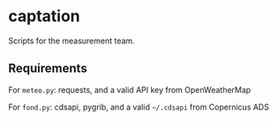 # captation

Scripts for the measurement team.

## Requirements

For `meteo.py`: requests, and a valid API key from OpenWeatherMap

For `fond.py`: cdsapi, pygrib, and a valid `~/.cdsapi` from Copernicus ADS
